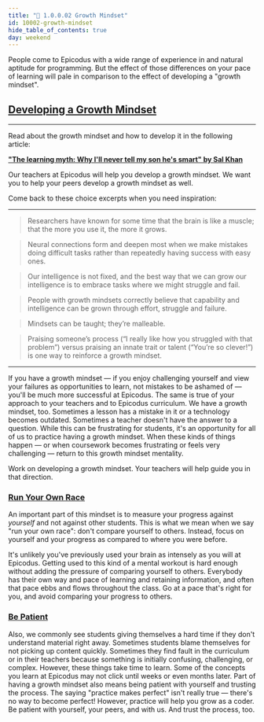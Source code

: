 ```yaml
---
title: "📓 1.0.0.02 Growth Mindset"
id: 10002-growth-mindset
hide_table_of_contents: true
day: weekend
---
```


People come to Epicodus with a wide range of experience in and natural aptitude for programming. But the effect of those differences on your pace of learning will pale in comparison to the effect of developing a "growth mindset".

## [Developing a Growth Mindset](#developing-a-growth-mindset)

---

Read about the growth mindset and how to develop it in the following article:

**<span class="glyphicon glyphicon-link"></span> ["The learning myth: Why I'll never tell my son he's smart" by Sal Khan](https://www.khanacademy.org/talks-and-interviews/conversations-with-sal/a/the-learning-myth-why-ill-never-tell-my-son-hes-smart)**

Our teachers at Epicodus will help you develop a growth mindset. We want you to help your peers develop a growth mindset as well.

Come back to these choice excerpts when you need inspiration:

---

> Researchers have known for some time that the brain is like a muscle; that the more you use it, the more it grows. 

> Neural connections form and deepen most when we make mistakes doing difficult tasks rather than repeatedly having success with easy ones.

> Our intelligence is not fixed, and the best way that we can grow our intelligence is to embrace tasks where we might struggle and fail.

> People with growth mindsets correctly believe that capability and intelligence can be grown through effort, struggle and failure.

> Mindsets can be taught; they’re malleable.

> Praising someone’s process (“I really like how you struggled with that problem”) versus praising an innate trait or talent (“You’re so clever!”) is one way to reinforce a growth ­mindset.

---

If you have a growth mindset — if you enjoy challenging yourself and view your failures as opportunities to learn, not mistakes to be ashamed of — you'll be much more successful at Epicodus. The same is true of your approach to your teachers and to Epicodus curriculum. We have a growth mindset, too. Sometimes a lesson has a mistake in it or a technology becomes outdated. Sometimes a teacher doesn't have the answer to a question. While this can be frustrating for students, it's an opportunity for all of us to practice having a growth mindset. When these kinds of things happen — or when coursework becomes frustrating or feels very challenging — return to this growth mindset mentality.

Work on developing a growth mindset. Your teachers will help guide you in that direction.

### [Run Your Own Race](#run-your-own-race)

An important part of this mindset is to measure your progress against _yourself_ and not against other students. This is what we mean when we say "run your own race": don't compare yourself to others. Instead, focus on yourself and your progress as compared to where you were before.

It's unlikely you've previously used your brain as intensely as you will at Epicodus. Getting used to this kind of a mental workout is hard enough without adding the pressure of comparing yourself to others. Everybody has their own way and pace of learning and retaining information, and often that pace ebbs and flows throughout the class. Go at a pace that's right for you, and avoid comparing your progress to others.

### [Be Patient](#be-patient)

Also, we commonly see students giving themselves a hard time if they don't understand material right away. Sometimes students blame themselves for not picking up content quickly. Sometimes they find fault in the curriculum or in their teachers because something is initially confusing, challenging, or complex. However, these things take time to learn. Some of the concepts you learn at Epicodus may not click until weeks or even months later. Part of having a growth mindset also means being patient with yourself and trusting the process. The saying "practice makes perfect" isn't really true — there's no way to become perfect! However, practice will help you grow as a coder. Be patient with yourself, your peers, and with us. And trust the process, too.

